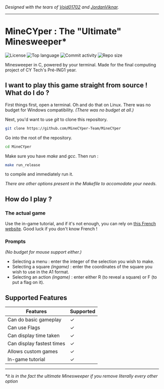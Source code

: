*Designed with the tears of [Void01702](https://github.com/Void01702) and [JordanViknar](https://github.com/JordanViknar).*

---

# MineCYper : The "Ultimate" Minesweeper*

![License](https://img.shields.io/github/license/MineCYper-Team/MineCYper?color=green)
![Top language](https://img.shields.io/github/languages/top/MineCYper-Team/MineCYper?color=green)
![Commit activity](https://img.shields.io/github/commit-activity/m/MineCYper-Team/MineCYper?color=red)
![Repo size](https://img.shields.io/github/repo-size/MineCYper-Team/MineCYper)

Minesweeper in C, powered by your terminal. Made for the final computing project of CY Tech's Pré-ING1 year.

## I want to play this game straight from source ! What do I do ?
First things first, open a terminal. Oh and do that on Linux. There was no budget for Windows compatibility. *(There was no budget at all.)*

Next, you'd want to use *git* to clone this repository.
```bash
git clone https://github.com/MineCYper-Team/MineCYper
```
Go into the root of the repository.
```bash
cd MineCYper
```
Make sure you have *make* and *gcc*. Then run :
```bash
make run_release
```
to compile and immediately run it.

*There are other options present in the Makefile to accomodate your needs.*

## How do I play ?

### The actual game
Use the in-game tutorial, and if it's not enough, you can rely on [this French website](https://www.demineur-ligne.com/rules). Good luck if you don't know French !

### Prompts

*(No budget for mouse support either.)*

- Selecting a menu : enter the integer of the selection you wish to make.
- Selecting a square *(ingame)* : enter the coordinates of the square you wish to use in the A1 format.
- Selecting an action *(ingame)* : enter either R (to reveal a square) or F (to put a flag on it).

## Supported Features

| Features | Supported |
| ---- | ---- |
| Can do basic gameplay | ✓ |
| Can use Flags | ✓ |
| Can display time taken | ✓ |
| Can display fastest times | ✓ |
| Allows custom games | ✓ |
| In-game tutorial | ✓ |

---

*\*it is in the fact the ultimate Minesweeper if you remove literally every other option*
